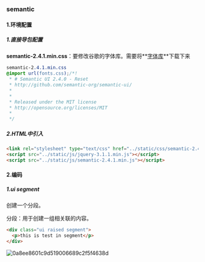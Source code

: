 ### semantic

#### 1.环境配置

##### 1.直接导包配置

**semantic-2.4.1.min.css**：要修改谷歌的字体库。需要将**<u>字体库</u>**下载下来

```css
semantic-2.4.1.min.css
@import url(fonts.css);/*!
 * # Semantic UI 2.4.0 - Reset
 * http://github.com/semantic-org/semantic-ui/
 *
 *
 * Released under the MIT license
 * http://opensource.org/licenses/MIT
 *
 */
```

##### 2.HTML中引入

```html
<link rel="stylesheet" type="text/css" href="../static/css/semantic-2.4.1.min.css">
<script src="../static/js/jquery-3.1.1.min.js"></script>
<script src="../static/js/semantic-2.4.1.min.js"></script>
```

#### 2.编码

##### 1.ui segment

创建一个分段。

分段：用于创建一组相关联的内容。

```html
<div class="ui raised segment">
  <p>this is test in segment</p>
</div>
```

![0a8ee8601c9d519006689c2f5f4638d](D:\environment\note\static\image\0a8ee8601c9d519006689c2f5f4638d.png)

